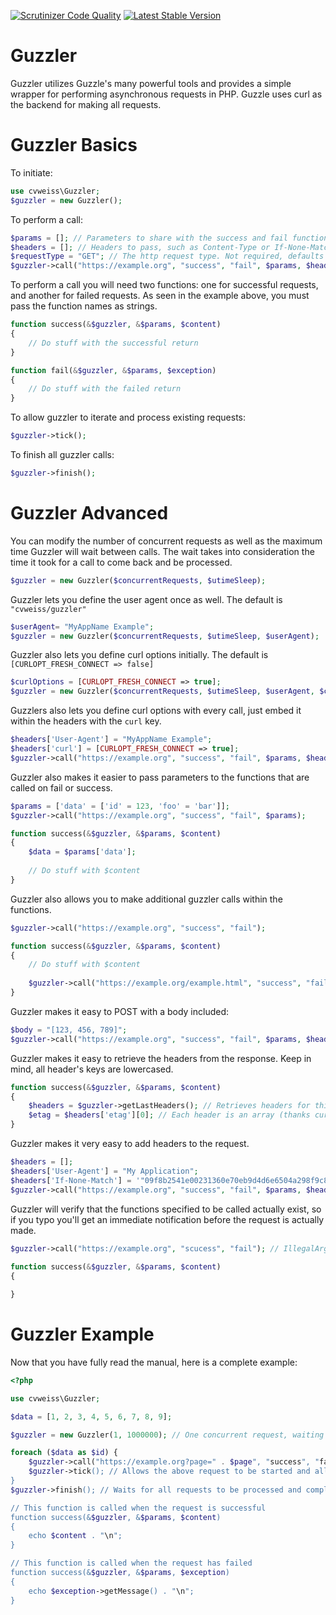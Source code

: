 [![Scrutinizer Code Quality](https://scrutinizer-ci.com/g/cvweiss/guzzler/badges/quality-score.png?b=master)](https://scrutinizer-ci.com/g/cvweiss/guzzler/?branch=master)
[![Latest Stable Version](https://img.shields.io/packagist/v/cvweiss/guzzler.svg)](https://packagist.org/packages/cvweiss/guzzler)


# Guzzler

Guzzler utilizes Guzzle's many powerful tools and provides a simple wrapper for performing asynchronous requests in PHP. Guzzle uses curl as the backend for making all requests.

# Guzzler Basics

To initiate:

```php
use cvweiss\Guzzler;
$guzzler = new Guzzler();
```

To perform a call:

```php
$params = []; // Parameters to share with the success and fail function. Not required, defaults to []
$headers = []; // Headers to pass, such as Content-Type or If-None-Match. Not required, defaults to []
$requestType = "GET"; // The http request type. Not required, defaults to "GET"
$guzzler->call("https://example.org", "success", "fail", $params, $headers, $requestType);
```

To perform a call you will need two functions: one for successful requests, and another for failed requests. As seen in the example above, you must pass the function names as strings.

```php
function success(&$guzzler, &$params, $content)
{
    // Do stuff with the successful return
}

function fail(&$guzzler, &$params, $exception)
{
    // Do stuff with the failed return
}
```
    
To allow guzzler to iterate and process existing requests:

```php
$guzzler->tick();
```

To finish all guzzler calls:

```php
$guzzler->finish();
```

# Guzzler Advanced

You can modify the number of concurrent requests as well as the maximum time Guzzler will wait between calls. The wait takes into consideration the time it took for a call to come back and be processed.

```php
$guzzler = new Guzzler($concurrentRequests, $utimeSleep);
```
    
Guzzler lets you define the user agent once as well. The default is `"cvweiss/guzzler"`

```php
$userAgent= "MyAppName Example";
$guzzler = new Guzzler($concurrentRequests, $utimeSleep, $userAgent);
```
    
Guzzler also lets you define curl options initially. The default is `[CURLOPT_FRESH_CONNECT => false]`

```php
$curlOptions = [CURLOPT_FRESH_CONNECT => true];
$guzzler = new Guzzler($concurrentRequests, $utimeSleep, $userAgent, $curlOptions);
```

Guzzlers also lets you define curl options with every call, just embed it within the headers with the `curl` key.

```php
$headers['User-Agent'] = "MyAppName Example";
$headers['curl'] = [CURLOPT_FRESH_CONNECT => true];
$guzzler->call("https://example.org", "success", "fail", $params, $headers);
```

Guzzler also makes it easier to pass parameters to the functions that are called on fail or success.

```php
$params = ['data' = ['id' = 123, 'foo' = 'bar']];
$guzzler->call("https://example.org", "success", "fail", $params);

function success(&$guzzler, &$params, $content)
{
    $data = $params['data'];
    
    // Do stuff with $content
}
```
    
Guzzler also allows you to make additional guzzler calls within the functions.

```php
$guzzler->call("https://example.org", "success", "fail");

function success(&$guzzler, &$params, $content)
{
    // Do stuff with $content
    
    $guzzler->call("https://example.org/example.html", "success", "fail");
}
```

Guzzler makes it easy to POST with a body included:

```php
$body = "[123, 456, 789]";
$guzzler->call("https://example.org", "success", "fail", $params, $headers, "POST", $body);
```
    
Guzzler makes it easy to retrieve the headers from the response. Keep in mind, all header's keys are lowercased.

```php
function success(&$guzzler, &$params, $content)
{
    $headers = $guzzler->getLastHeaders(); // Retrieves headers for this request
    $etag = $headers['etag'][0]; // Each header is an array (thanks curl). Use [0] to get the value of the header in most cases.
}
```
    
Guzzler makes it very easy to add headers to the request.

```php
$headers = [];
$headers['User-Agent'] = "My Application";
$headers['If-None-Match'] = '"09f8b2541e00231360e70eb9d4d6e6504a298f9c8336277c704509a8"'; // ETag example
$guzzler->call("https://example.org", "success", "fail", $params, $headers);
```

Guzzler will verify that the functions specified to be called actually exist, so if you typo you'll get an immediate notification before the request is actually made.

```php
$guzzler->call("https://example.org", "scucess", "fail"); // IllegalArgumentException returned since you have not defined the function 'scucess'
    
function success(&$guzzler, &$params, $content)
{

}   
```
    
# Guzzler Example

Now that you have fully read the manual, here is a complete example:

```php
<?php

use cvweiss\Guzzler;

$data = [1, 2, 3, 4, 5, 6, 7, 8, 9];

$guzzler = new Guzzler(1, 1000000); // One concurrent request, waiting up to one second on ticks

foreach ($data as $id) {
    $guzzler->call("https://example.org?page=" . $page", "success", "fail", $params, $headers, "GET"); // Preps the request
    $guzzler->tick(); // Allows the above request to be started and allows previous requests to be processed and completed.
}
$guzzler->finish(); // Waits for all requests to be processed and completed.

// This function is called when the request is successful
function success(&$guzzler, &$params, $content)
{
    echo $content . "\n";
}

// This function is called when the request has failed
function success(&$guzzler, &$params, $exception)
{
    echo $exception->getMessage() . "\n";
}    
```
